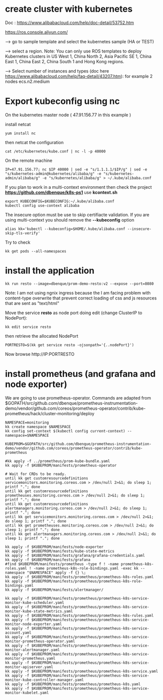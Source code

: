 # create cluster with kubernetes

Doc : https://www.alibabacloud.com/help/doc-detail/53752.htm

https://ros.console.aliyun.com/

--> go to sample template and select the kubernetes sample (HA or TEST)

--> select a region. Note: You can only use ROS templates to deploy Kubernetes clusters in US West 1, China North 2, Asia Pacific SE 1, China East 1, China East 2, China South 1 and Hong Kong regions.

--> Select number of instances and types (doc here https://www.alibabacloud.com/help/faq-detail/43207.htm):  for example 2 nodes ecs.n2.medium

# Export kubeconfig using nc

On the kubernetes master node ( 47.91.156.77 in this example )

install netcat
```
yum install nc
```

then netcat the configuration
```
cat /etc/kubernetes/kube.conf | nc -l -p 40000
```

On the remote machine

```
IP=47.91.156.77; nc $IP 40000 | sed -e "s/1.1.1.1/$IP/g" | sed -e "s/kubernetes-admin@kubernetes/alibaba/g" -e "s/kubernetes-admin/alibaba/g" -e "s/kubernetes/alibaba/g" > ~/.kube/alibaba.conf

```

If you plan to work in a multi-context environment then check the project **https://github.com/dbenque/k8s-ps1** use **kcontext.sh**
```
export KUBECONFIG=$KUBECONFIG:~/.kube/alibaba.conf
kubectl config use-context alibaba
```

The insecure option must be use to skip certifiacte validation. If you are using multi-context you should remove the **--kubeconfig** option

```
alias kk='kubectl --kubeconfig=$HOME/.kube/alibaba.conf --insecure-skip-tls-verify'
```

Try to check
```
kk get pods --all-namespaces
```

# install the application

```
kk run resto --image=dbenque/prom-demo-resto:v2 --expose --port=8080
```

Note: I am not using ngnix ingress because the I am facing problem with content-type overwrite that prevent correct loading of css and js resources that are sent as "text/html"

Move the service **resto** as node port doing edit (change ClusterIP to NodePort):
```
kk edit service resto
```
then retrieve the allocated NodePort
```
PORTRESTO=$(kk get service resto -ojsonpath='{..nodePort}')
```

Now browse http://IP:PORTRESTO

# install prometheus (and grafana and node exporter)

We are going to use prometheus-operator. Commands are adapted from $GOPATH/src/github.com/dbenque/prometheus-instrumentation-demo/vendor/github.com/coreos/prometheus-operator/contrib/kube-prometheus/hack/cluster-monitoring/deploy

```
NAMESPACE=monitoring
kk create namespace $NAMESPACE
kk config set-context $(kubectl config current-context) --namespace=$NAMESPACE

KUBEPROM=$GOPATH/src/github.com/dbenque/prometheus-instrumentation-demo/vendor/github.com/coreos/prometheus-operator/contrib/kube-prometheus

#kk apply -f ../prometheus/prom-kube-bundle.yaml
kk apply -f $KUBEPROM/manifests/prometheus-operator

# Wait for CRDs to be ready.
until kk get customresourcedefinitions servicemonitors.monitoring.coreos.com > /dev/null 2>&1; do sleep 1; printf "."; done
until kk get customresourcedefinitions prometheuses.monitoring.coreos.com > /dev/null 2>&1; do sleep 1; printf "."; done
until kk get customresourcedefinitions alertmanagers.monitoring.coreos.com > /dev/null 2>&1; do sleep 1; printf "."; done
until kk get servicemonitors.monitoring.coreos.com > /dev/null 2>&1; do sleep 1; printf "."; done
until kk get prometheuses.monitoring.coreos.com > /dev/null 2>&1; do sleep 1; printf "."; done
until kk get alertmanagers.monitoring.coreos.com > /dev/null 2>&1; do sleep 1; printf "."; done

kk apply -f $KUBEPROM/manifests/node-exporter
kk apply -f $KUBEPROM/manifests/kube-state-metrics
kk apply -f $KUBEPROM/manifests/grafana/grafana-credentials.yaml
kk apply -f $KUBEPROM/manifests/grafana
#find $KUBEPROM/manifests/prometheus -type f ! -name prometheus-k8s-roles.yaml ! -name prometheus-k8s-role-bindings.yaml -exec kk --namespace "$NAMESPACE" apply -f {} \;
kk apply -f $KUBEPROM/manifests/prometheus/prometheus-k8s-roles.yaml
kk apply -f $KUBEPROM/manifests/prometheus/prometheus-k8s-role-bindings.yaml
kk apply -f $KUBEPROM/manifests/alertmanager/

kk apply -f $KUBEPROM/manifests/prometheus/prometheus-k8s-service-monitor-kube-scheduler.yaml
kk apply -f $KUBEPROM/manifests/prometheus/prometheus-k8s-service-monitor-kube-state-metrics.yaml
kk apply -f $KUBEPROM/manifests/prometheus/prometheus-k8s-rules.yaml
kk apply -f $KUBEPROM/manifests/prometheus/prometheus-k8s-service-monitor-node-exporter.yaml
kk apply -f $KUBEPROM/manifests/prometheus/prometheus-k8s-service-account.yaml
kk apply -f $KUBEPROM/manifests/prometheus/prometheus-k8s-service-monitor-prometheus-operator.yaml
kk apply -f $KUBEPROM/manifests/prometheus/prometheus-k8s-service-monitor-alertmanager.yaml
kk apply -f $KUBEPROM/manifests/prometheus/prometheus-k8s-service-monitor-prometheus.yaml
kk apply -f $KUBEPROM/manifests/prometheus/prometheus-k8s-service-monitor-apiserver.yaml
kk apply -f $KUBEPROM/manifests/prometheus/prometheus-k8s-service.yaml
kk apply -f $KUBEPROM/manifests/prometheus/prometheus-k8s-service-monitor-kube-controller-manager.yaml
kk apply -f $KUBEPROM/manifests/prometheus/prometheus-k8s.yaml
kk apply -f $KUBEPROM/manifests/prometheus/prometheus-k8s-service-monitor-kubelet.yaml

```
